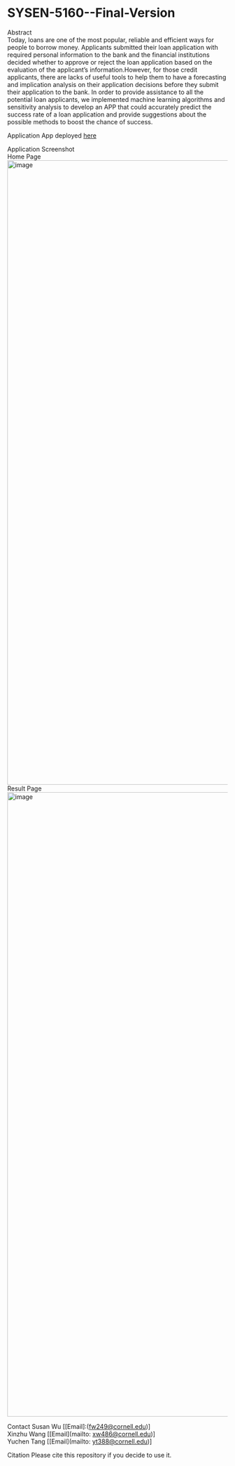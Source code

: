 # SYSEN-5160--Final-Version
Abstract\
  Today, loans are one of the most popular, reliable and efficient ways for people to borrow money. Applicants submitted their loan application with required personal information to the bank and the financial institutions decided whether to approve or reject the loan application based on the evaluation of the applicant’s information.However, for those credit applicants, there are lacks of useful tools to help them to have a forecasting and implication analysis on their application decisions before they submit their application to the bank. In order to provide assistance to all the potential loan applicants, we implemented machine learning algorithms and sensitivity analysis to develop an APP that could accurately predict the success rate of a loan application and provide suggestions about the possible methods to boost the chance of success. 

Application
App deployed [here](https://share.streamlit.io/kitsusan1998/sysen-5160--final-version/main/app.py)

Application Screenshot\
  Home Page
<img width="1423" alt="image" src="https://user-images.githubusercontent.com/91804679/169677815-8e75d98c-e73b-45a1-a94d-73d5059c88c5.png">\
  Result Page
<img width="1423" alt="image" src="https://user-images.githubusercontent.com/91804679/169677915-8ae9139b-dcf4-438f-8c73-3b894a92cb6e.png">

Contact
Susan Wu [[Email]:(fw249@cornell.edu)]\
Xinzhu Wang [[Email](mailto: xw486@cornell.edu)]\
Yuchen Tang [[Email](mailto: yt388@cornell.edu)]
  
Citation
Please cite this repository if you decide to use it.
